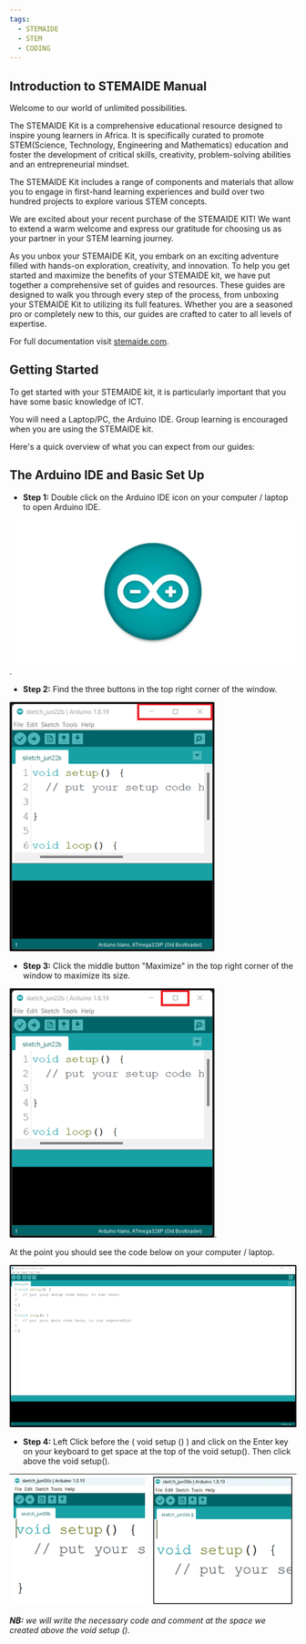 ```yaml
---
tags:
  - STEMAIDE 
  - STEM
  - CODING
---
```


## Introduction to STEMAIDE Manual
Welcome to our world of unlimited possibilities.

The STEMAIDE Kit is a comprehensive educational resource designed to inspire young learners in Africa. It is specifically curated to promote STEM(Science, Technology, Engineering and Mathematics) education and foster the development of critical skills, creativity, problem-solving abilities and an entrepreneurial mindset.

The STEMAIDE Kit includes a range of components and materials that allow you to engage in first-hand learning experiences and build over two hundred projects to explore various STEM concepts.

We are excited about your recent purchase of the STEMAIDE KIT! We want to extend a warm welcome and express our gratitude for choosing us as your partner in your STEM learning journey.

As you unbox your STEMAIDE Kit, you embark on an exciting adventure filled with hands-on exploration, creativity, and innovation. To help you get started and maximize the benefits of your STEMAIDE kit, we have put together a comprehensive set of guides and resources. These guides are designed to walk you through every step of the process, from unboxing your STEMAIDE Kit to utilizing its full features. Whether you are a seasoned pro or completely new to this, our guides are crafted to cater to all levels of expertise.

For full documentation visit [stemaide.com](https://www.stemaide.com).

## Getting Started
To get started with your STEMAIDE kit, it is particularly important that you have some basic knowledge of ICT.

You will need a Laptop/PC, the Arduino IDE. Group learning is encouraged when you are using the STEMAIDE kit.
 
Here's a quick overview of what you can expect from our guides:

## The Arduino IDE and Basic Set Up
* **Step 1:** Double click on the Arduino IDE icon on your computer / laptop to open Arduino IDE.

![Arduino IDE logo](assets/Arduino_IDE.png).

* **Step 2:** Find the three buttons in the top right corner of the window.

![First interface of IDE](assets/first_arduino_interface.png)

* **Step 3:** Click the middle button "Maximize" in the top right corner of the window to maximize its size.

![Second interface of IDE](assets/second_interface.png).

At the point you should see the code below on your computer / laptop.

![Third interface of IDE](assets/third_interface.png)

* **Step 4:** Left Click before the ( void setup () ) and click on the Enter key on your keyboard to get space at the top of the void setup(). Then click above the void setup().


|![Creating space for varibales](assets/creating_space_1.png) | ![Creating space for varibales](assets/creating_space_2.png) |
|----------------------------------|----------------------------------|

_**NB:** we will write the necessary code and comment at the space we created above the void setup ()._

